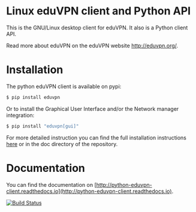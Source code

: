
Linux eduVPN client and Python API
==================================

This is the GNU/Linux desktop client for eduVPN. It also is a Python client API.

Read more about eduVPN on the eduVPN website http://eduvpn.org/.

Installation
============

The python eduVPN client is available on pypi:

```bash
$ pip install eduvpn
```

Or to install the Graphical User Interface and/or the Network manager integration:

```bash
$ pip install "eduvpn[gui]"
```

For more detailed instruction you can find the full installation instructions [here](http://python-eduvpn-client.readthedocs.io/en/latest/introduction.html#installation) 
or in the doc directory of the repository.

Documentation
=============

You can find the documentation on [http://python-eduvpn-client.readthedocs.io](http://python-eduvpn-client.readthedocs.io).

[![Build Status](https://travis-ci.org/eduvpn/python-eduvpn-client.svg?branch=master)](https://travis-ci.org/eduvpn/python-eduvpn-client)


